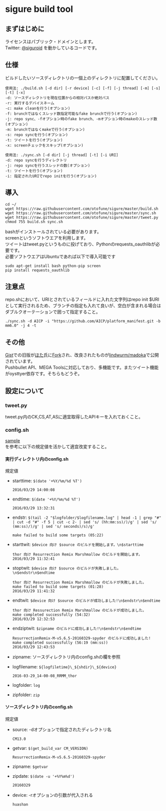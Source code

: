 # sigure build tool
## まずはじめに
ライセンスはパブリック・ドメインとします。  
Twitter: [@siguroid](https://twitter.com/siguroid) を動かしているコードです。

## 仕様
ビルドしたいソースディレクトリの一個上のディレクトリに配置してください。  

```
使用法: ./build.sh [-d dir] [-r device] [-c] [-f] [-j thread] [-m] [-s] [-t] [-x]
-d: ソースディレクトリを現在位置からの相対パスか絶対パス
-r: 実行するデバイスネーム
-c: make cleanを行う(オプション)
-f: brunchではなくスレッド数指定可能なfake brunchで行う(オプション)
-j: repo sync、-fオプション時のfake brunch、-mオプション時のmakeのスレッド数(オプション)
-m: brunchではなくmakeで行う(オプション)
-s: repo syncを行う(オプション)
-t: ツイートを行う(オプション)
-x: screenチェックをスキップ(オプション)
```

```
使用法: ./sync.sh [-d dir] [-j thread] [-t] [-i URI]
-d: repo syncを行うディレクトリ
-j: repo syncを行うスレッドの数(オプション)
-t: ツイートを行う(オプション)
-i: 指定されたURIでrepo initを行う(オプション)
```
 
## 導入
```
cd ~/
wget https://raw.githubusercontent.com/otofune/sigure/master/build.sh
wget https://raw.githubusercontent.com/otofune/sigure/master/sync.sh
wget https://raw.githubusercontent.com/otofune/sigure/master/tweet.py
chmod 755 build.sh sync.sh
```
bashがインストールされている必要があります。  
screenというソフトウエアを利用します。  
ツイートはtweet.pyというものに投げており、Pythonのrequests_oauthlibが必要です。  
必要ソフトウエアはUbuntuであれば以下で導入可能です
```
sudo apt-get install bash python-pip screen
pip install requests_oauthlib
```

## 注意点
repo.shにおいて、URIとされているフィールドに入れた文字列はrepo init $URIとして実行されるため、ブランチの指定も入れて良いが、空白が含まれる場合はダブルクオーテーションで囲って指定すること。

```
./sync.sh -d AICP -i "https://github.com/AICP/platform_manifest.git -b mm6.0" -j 4 -t
```

## その他
[Gist](https://gist.github.com/otofune/7d62b9a5b0737ee67ff4)での旧版が[ほた](https://github.com/lindwurm)氏に[Fork](https://gist.github.com/lindwurm/94a279222197d6f7a68b)され、改良されたものが[lindwurm/madoka](https://github.com/lindwurm/madoka)で公開されています。  
Pushbullet API、MEGA Toolsに対応しており、多機能です。またツイート機能がoysttyer依存です。そちらもどうぞ。

## 設定について
### tweet.py
tweet.py内のCK,CS,AT,ASに適宜取得したAPIキーを入れておくこと。

### config.sh
[sample](https://github.com/otofune/sigure/tree/master/sample)  
を参考に以下の規定値を活かして適宜改変すること。

#### 実行ディレクトリ内のconfig.sh

規定値
- starttime: `$(date '+%Y/%m/%d %T')`  

  ```
  2016/03/29 14:00:08
  ```

- endtime: `$(date '+%Y/%m/%d %T')`  

  ```
  2016/03/29 13:32:31
  ```

- endstr: `$(tail -2 "$logfolder/$logfilename.log" | head -1 | grep "#" | cut -d "#" -f 5 | cut -c 2- | sed 's/ (hh:mm:ss)/)/g' | sed 's/ (mm:ss)/)/g' | sed 's/ seconds)/s)/g'`  

  ```
  make failed to build some targets (05:22)
  ```

- starttwit: `$device 向け $source のビルドを開始します。\n$starttime`

  ```
  thor 向け Resurrection Remix Marshmallow のビルドを開始します。
  2016/03/29 11:32:41
  ```

- stoptwit: `$device 向け $source のビルドが失敗しました。\n$endstr\n$endtime`

  ```
  thor 向け Resurrection Remix Marshmallow のビルドが失敗しました。
  make failed to build some targets (01:28)  
  2016/03/29 11:41:32
  ```

- endtwit: `$device 向け $source のビルドが成功しました!\n$endstr\n$endtime`

  ```
  thor 向け Ressurection Remix Marshmallow のビルドが成功しました。  
  make completed successfully (54:32)  
  2016/03/29 12:32:53
  ```

- endziptwit: `$zipname のビルドに成功しました!\n$endstr\n$endtime`  

  ```
  ResurrectionRemix-M-v5.6.5-20160329-spyder のビルドに成功しました!  
  make completed successfully (56:19 (mm:ss))  
  2016/03/29 12:43:53
  ```

- zipname: ソースディレクトリ内のconfig.shの欄を参照
  
- logfilename: `${logfiletime}\_${shdir}\_${device}`  

  ```
  2016-03-29_14-00-08_RRMM_thor
  ```

- logfolder: `log`
- zipfolder: `zip`


#### ソースディレクトリ内のconfig.sh

規定値
- source: -dオプションで指定されたディレクトリ名  

  ```
  CM13.0
  ```

- getvar: `$(get_build_var CM_VERSION)`

  ```
  ResurrectionRemix-M-v5.6.5-20160329-spyder
  ```  

- zipname: `$getvar`  

- zipdate: `$(date -u '+%Y%m%d')`  

  ```
  20160329
  ```

- device: -rオプションの引数が代入される  

  ```
  huashan
  ```
